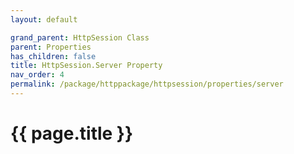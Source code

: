 ```yaml
---
layout: default

grand_parent: HttpSession Class
parent: Properties
has_children: false
title: HttpSession.Server Property
nav_order: 4
permalink: /package/httppackage/httpsession/properties/server
---
```

# {{ page.title }}
